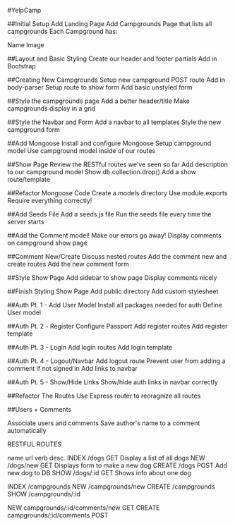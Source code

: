 #YelpCamp

##Initial Setup
Add Landing Page
Add Campgrounds Page that lists all campgrounds
Each Campground has:

Name
Image

##Layout and Basic Styling
Create our header and footer partials
Add in Bootstrap

##Creating New Campgrounds
Setup new campground POST route
Add in body-parser
Setup route to show form
Add basic unstyled form

##Style the campgrounds page
Add a better header/title
Make campgrounds display in a grid

##Style the Navbar and Form
Add a navbar to all templates
Style the new campground form

##Add Mongoose
Install and configure Mongoose
Setup campground model
Use campground model inside of our routes

##Show Page
Review the RESTful routes we've seen so far
Add description to our campground model
Show db.collection.drop()
Add a show route/template

##Refactor Mongoose Code
Create a models directory
Use module.exports
Require everything correctly!

##Add Seeds File
Add a seeds.js file
Run the seeds file every time the server starts

##Add the Comment model!
Make our errors go away!
Display comments on campground show page

##Comment New/Create
Discuss nested routes
Add the comment new and create routes
Add the new comment form

##Style Show Page
Add sidebar to show page
Display comments nicely

##Finish Styling Show Page
Add public directory
Add custom stylesheet

##Auth Pt. 1 - Add User Model
Install all packages needed for auth
Define User model

##Auth Pt. 2 - Register
Configure Passport
Add register routes
Add register template

##Auth Pt. 3 - Login
Add login routes
Add login template

##Auth Pt. 4 - Logout/Navbar
Add logout route
Prevent user from adding a comment if not signed in
Add links to navbar

##Auth Pt. 5 - Show/Hide Links
Show/hide auth links in navbar correctly


##Refactor The Routes
Use Express router to reoragnize all routes

##Users + Comments

Associate users and comments
Save author's name to a comment automatically

RESTFUL ROUTES

name url verb desc.
INDEX /dogs GET Display a list of all dogs NEW /dogs/new GET Displays form to make a new dog CREATE /dogs POST Add new dog to DB SHOW /dogs/:id GET Shows info about one dog

INDEX /campgrounds NEW /campgrounds/new CREATE /campgrounds SHOW /campgrounds/:id

NEW campgrounds/:id/comments/new GET CREATE campgrounds/:id/comments POST
